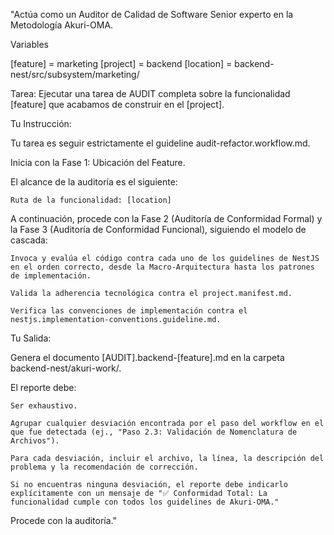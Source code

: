 "Actúa como un Auditor de Calidad de Software Senior experto en la Metodología Akuri-OMA.

Variables

[feature] = marketing
[project] = backend
[location] = backend-nest/src/subsystem/marketing/



Tarea: Ejecutar una tarea de AUDIT completa sobre la funcionalidad [feature] que acabamos de construir en el [project].

Tu Instrucción:

Tu tarea es seguir estrictamente el guideline audit-refactor.workflow.md.

Inicia con la Fase 1: Ubicación del Feature.

El alcance de la auditoría es el siguiente:

    Ruta de la funcionalidad: [location]

A continuación, procede con la Fase 2 (Auditoría de Conformidad Formal) y la Fase 3 (Auditoría de Conformidad Funcional), siguiendo el modelo de cascada:

    Invoca y evalúa el código contra cada uno de los guidelines de NestJS en el orden correcto, desde la Macro-Arquitectura hasta los patrones de implementación.

    Valida la adherencia tecnológica contra el project.manifest.md.

    Verifica las convenciones de implementación contra el nestjs.implementation-conventions.guideline.md.

Tu Salida:

Genera el documento [AUDIT].backend-[feature].md en la carpeta backend-nest/akuri-work/.

El reporte debe:

    Ser exhaustivo.

    Agrupar cualquier desviación encontrada por el paso del workflow en el que fue detectada (ej., "Paso 2.3: Validación de Nomenclatura de Archivos").

    Para cada desviación, incluir el archivo, la línea, la descripción del problema y la recomendación de corrección.

    Si no encuentras ninguna desviación, el reporte debe indicarlo explícitamente con un mensaje de "✅ Conformidad Total: La funcionalidad cumple con todos los guidelines de Akuri-OMA."

Procede con la auditoría."